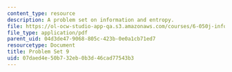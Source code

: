 ```yaml
---
content_type: resource
description: A problem set on information and entropy.
file: https://ol-ocw-studio-app-qa.s3.amazonaws.com/courses/6-050j-information-and-entropy-spring-2008/07daed4e50b732eb0b3d46cad77543b3_MIT6_050JS08_ps_09.pdf
file_type: application/pdf
parent_uid: 04d3de47-9068-805c-423b-0e0a1cb71ed7
resourcetype: Document
title: Problem Set 9
uid: 07daed4e-50b7-32eb-0b3d-46cad77543b3
---
```

